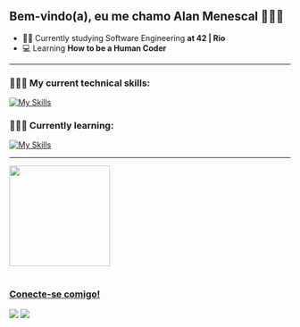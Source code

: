## Bem-vindo(a), eu me chamo Alan Menescal 👋🏻😀

- 👨‍💻 Currently studying Software Engineering **at 42 | Rio**
- 💻 Learning **How to be a Human Coder**
<hr>
<h3 align="left">🧑🏻‍💻 My current technical skills:</h3>

[![My Skills](https://skillicons.dev/icons?i=bash,c,cpp,git,github,vim,vscode&theme=light)](https://skillicons.dev)

<h3 align="left">🧑🏻‍🏫 Currently learning:</h3>

[![My Skills](https://skillicons.dev/icons?i=javascript,html,css,nodejs,mysql,postgres,docker&theme=light)](https://skillicons.dev)

<hr>
 <div>
   <a href="https://github.com/amenesca">
   <img height="180em" src="https://github-readme-stats.vercel.app/api/top-langs/?username=amenesca&layout=compact&langs_count=6&theme=tokyonight"/>
</div>
 
<br>
 
### Conecte-se comigo! 
 
<div> 
  <a href = "mailto:drawcodex@gmail.com"><img src="https://img.shields.io/badge/-Gmail-%23333?style=for-the-badge&logo=gmail&logoColor=white" target="_blank"></a>
  <a href="https://www.linkedin.com/in/alanmenescalcaceres/" target="_blank"><img src="https://img.shields.io/badge/-LinkedIn-%230077B5?style=for-the-badge&logo=linkedin&logoColor=white" target="_blank"></a>
</div>

